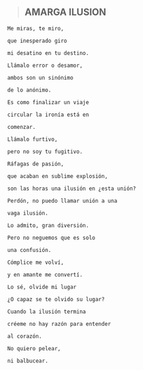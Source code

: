 > ## AMARGA ILUSION

```
Me miras, te miro,

que inesperado giro

mi desatino en tu destino.
```

```
Llámalo error o desamor,

ambos son un sinónimo

de lo anónimo.
```

```
Es como finalizar un viaje

circular la ironía está en

comenzar.
```

```
Llámalo furtivo,

pero no soy tu fugitivo.
```

```
Ráfagas de pasión,

que acaban en sublime explosión,

son las horas una ilusión en ¿esta unión?
```

```
Perdón, no puedo llamar unión a una

vaga ilusión.
```

```
Lo admito, gran diversión.

Pero no neguemos que es solo

una confusión.
```

```
Cómplice me volví,

y en amante me convertí.
```

```
Lo sé, olvide mi lugar

¿O capaz se te olvido su lugar?
```

```
Cuando la ilusión termina

créeme no hay razón para entender

al corazón.
```

```
No quiero pelear,

ni balbucear.
```
